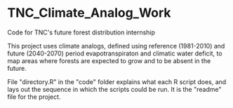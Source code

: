 # TNC_Climate_Analog_Work
Code for TNC's future forest distribution internship

This project uses climate analogs, defined using reference (1981-2010) and future (2040-2070) period evapotranspiraton and climatic water deficit, to map areas where forests are expected to grow and to be absent in the future. 

File "directory.R" in the "code" folder explains what each R script does, and lays out the sequence in which the scripts could be run. It is the "readme" file for the project. 


